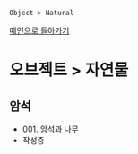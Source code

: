 ```
Object > Natural
```

[메인으로 돌아가기](/README.md)

# 오브젝트 > 자연물

## 암석
- [001. 암석과 나무](/Object-Natural/001.md)
- 작성중
